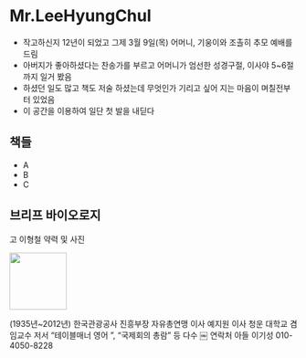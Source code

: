 # Mr.LeeHyungChul
- 작고하신지 12년이 되었고 그제 3월 9일(목) 어머니, 기웅이와 조촐히 추모 예배를 드림   
- 아버지가 좋아하셨다는 찬송가를 부르고 어머니가 엄선한 성경구절, 이사야 5~6절 까지 일거 봤음   
- 하셨던 일도 많고 책도 저술 하셨는데 무엇인가 기리고 싶어 지는 마음이 며칠전부터 있었음   
- 이 공간을 이용하여 일단 첫 발을 내딛다  

## 책들
- A
- B
- C

## 브리프 바이오로지
고 이형철 약력 및 사진

<img src="![Heisyoung](https://user-images.githubusercontent.com/10893178/224476532-42e557da-35ea-4033-9679-d37cc31e9c1d.jpeg)" width="100">

(1935년~2012년)
한국관광공사 진흥부장
자유총연맹 이사
예지원 이사
청운 대학교 겸임교수
저서 “테이블매너 영어 ”, “국제회의 총람” 등 다수
￼
연락처 
아들 이기성 010-4050-8228
